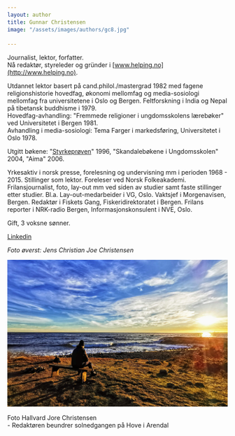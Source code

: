 ```yaml
---
layout: author
title: Gunnar Christensen
image: "/assets/images/authors/gc8.jpg"

---
```

Journalist, lektor, forfatter.  
Nå redaktør, styreleder og gründer i [www.helping.no](http://www.helping.no).

Utdannet lektor basert på cand.philol./mastergrad 1982 med fagene religionshistorie hovedfag, økonomi mellomfag og media-sosiologi mellomfag fra universitetene i Oslo og Bergen. Feltforskning i India og Nepal på tibetansk buddhisme i 1979.  
Hovedfag-avhandling: "Fremmede religioner i ungdomsskolens lærebøker" ved Universitetet i Bergen 1981.  
Avhandling i media-sosiologi: Tema Farger i markedsføring, Universitetet i Oslo 1978.

Utgitt bøkene: "[Styrkeprøven](https://helping.no/styrkepr%C3%B8ven "https://helping.no/styrkepr%C3%B8ven")" 1996, "Skandalebøkene i Ungdomsskolen" 2004, "Aima" 2006.

Yrkesaktiv i norsk presse, forelesning og undervisning mm i perioden 1968 - 2015. Stillinger som lektor. Foreleser ved Norsk Folkeakademi. Frilansjournalist, foto, lay-out mm ved siden av studier samt faste stillinger etter studier. Bl.a. Lay-out-medarbeider i VG, Oslo. Vaktsjef i Morgenavisen, Bergen. Redaktør i Fiskets Gang, Fiskeridirektoratet i Bergen. Frilans reporter i NRK-radio Bergen, Informasjonskonsulent i NVE, Oslo.

Gift, 3 voksne sønner.

[Linkedin](https://www.linkedin.com/in/gunnar-christensen-ba257b190/)

_Foto øverst: Jens Christian Joe Christensen_

![](/assets/images/img_0022.JPG)

Foto Hallvard Jore Christensen  
\- Redaktøren beundrer solnedgangen på Hove i Arendal
